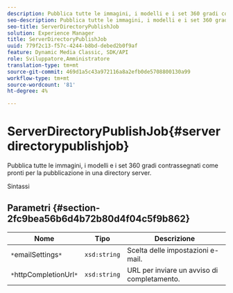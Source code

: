 ```yaml
---
description: Pubblica tutte le immagini, i modelli e i set 360 gradi contrassegnati come pronti per la pubblicazione in una directory server.
seo-description: Pubblica tutte le immagini, i modelli e i set 360 gradi contrassegnati come pronti per la pubblicazione in una directory server.
seo-title: ServerDirectoryPublishJob
solution: Experience Manager
title: ServerDirectoryPublishJob
uuid: 779f2c13-f57c-4244-b8bd-debed2b0f9af
feature: Dynamic Media Classic, SDK/API
role: Sviluppatore,Amministratore
translation-type: tm+mt
source-git-commit: 469d1a5c43a972116a8a2efb0de5708800130a99
workflow-type: tm+mt
source-wordcount: '81'
ht-degree: 4%

---
```



# ServerDirectoryPublishJob{#serverdirectorypublishjob}

Pubblica tutte le immagini, i modelli e i set 360 gradi contrassegnati come pronti per la pubblicazione in una directory server.

Sintassi

## Parametri {#section-2fc9bea56b6d4b72b80d4f04c5f9b862}

| Nome | Tipo | Descrizione |
|---|---|---|
| `*`emailSettings`*` | `xsd:string` | Scelta delle impostazioni e-mail. |
| `*`httpCompletionUrl`*` | `xsd:string` | URL per inviare un avviso di completamento. |

